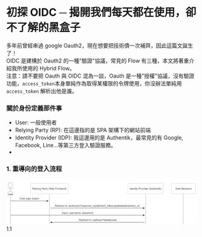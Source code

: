 # 初探 OIDC ─ 揭開我們每天都在使用，卻不了解的黑盒子

多年前曾經串過 google Oauth2，現在想要把技術債一次補齊，因此這篇文誕生了！<br>
OIDC 是建構於 Oauth2 的一種"驗證"協議，常見的 Flow 有三種，本文將著重介紹我所使用的 Hybrid Flow。<br>
注意：請不要把 Oauth 與 OIDC 混為一談，Oauth 是一種"授權"協議，沒有驗證功能，`access_token`本身單純作為取得某權限的令牌使用，你沒辦法單純用 `access_token` 解析出他是誰。

### 關於身份定義那件事

- User: 一般使用者
- Relying Party (RP): 在這邊指的是 SPA 架構下的網站前端
- Identity Provider (IDP): 我這邊用的是 Authentik，最常見的有 Google, Facebook, Line...等第三方登入驗證服務。
-

### 1. 重導向的登入流程

<img src="../../images/my-first-oidc-research/login.PNG" width="600" >
1.1
